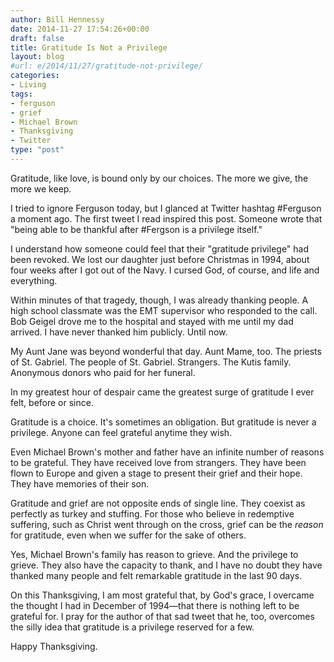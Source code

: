 ```yaml
---
author: Bill Hennessy
date: 2014-11-27 17:54:26+00:00
draft: false
title: Gratitude Is Not a Privilege
layout: blog
#url: e/2014/11/27/gratitude-not-privilege/
categories:
- Living
tags:
- ferguson
- grief
- Michael Brown
- Thanksgiving
- Twitter
type: "post"
---
```


Gratitude, like love, is bound only by our choices. The more we give, the more we keep.

I tried to ignore Ferguson today, but I glanced at Twitter hashtag #Ferguson a moment ago. The first tweet I read inspired this post. Someone wrote that "being able to be thankful after #Fergson is a privilege itself."

I understand how someone could feel that their "gratitude privilege" had been revoked. We lost our daughter just before Christmas in 1994, about four weeks after I got out of the Navy. I cursed God, of course, and life and everything.

Within minutes of that tragedy, though, I was already thanking people. A high school classmate was the EMT supervisor who responded to the call. Bob Geigel drove me to the hospital and stayed with me until my dad arrived. I have never thanked him publicly. Until now.

My Aunt Jane was beyond wonderful that day. Aunt Mame, too. The priests of St. Gabriel. The people of St. Gabriel. Strangers. The Kutis family. Anonymous donors who paid for her funeral.

In my greatest hour of despair came the greatest surge of gratitude I ever felt, before or since.

Gratitude is a choice. It's sometimes an obligation. But gratitude is never a privilege. Anyone can feel grateful anytime they wish.

Even Michael Brown's mother and father have an infinite number of reasons to be grateful. They have received love from strangers. They have been flown to Europe and given a stage to present their grief and their hope. They have memories of their son.

Gratitude and grief are not opposite ends of single line. They coexist as perfectly as turkey and stuffing. For those who believe in redemptive suffering, such as Christ went through on the cross, grief can be the _reason_ for gratitude, even when we suffer for the sake of others.

Yes, Michael Brown's family has reason to grieve. And the privilege to grieve. They also have the capacity to thank, and I have no doubt they have thanked many people and felt remarkable gratitude in the last 90 days.

On this Thanksgiving, I am most grateful that, by God's grace, I overcame the thought I had in December of 1994—that there is nothing left to be grateful for. I pray for the author of that sad tweet that he, too, overcomes the silly idea that gratitude is a privilege reserved for a few.

Happy Thanksgiving.
